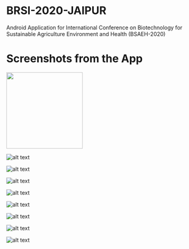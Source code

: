 # BRSI-2020-JAIPUR
Android Application for International Conference on Biotechnology for Sustainable Agriculture Environment and Health (BSAEH-2020) 

# Screenshots from the App

<img src="https://github.com/sdas969/BRSI-2020-JAIPUR/raw/master/1.png" width="200">

![alt text](https://github.com/sdas969/BRSI-2020-JAIPUR/raw/master/2.png)

![alt text](https://github.com/sdas969/BRSI-2020-JAIPUR/raw/master/3.png)

![alt text](https://github.com/sdas969/BRSI-2020-JAIPUR/raw/master/4.png)

![alt text](https://github.com/sdas969/BRSI-2020-JAIPUR/raw/master/5.png)

![alt text](https://github.com/sdas969/BRSI-2020-JAIPUR/raw/master/6.png)

![alt text](https://github.com/sdas969/BRSI-2020-JAIPUR/raw/master/7.png)

![alt text](https://github.com/sdas969/BRSI-2020-JAIPUR/raw/master/8.png)

![alt text](https://github.com/sdas969/BRSI-2020-JAIPUR/raw/master/9.png)
